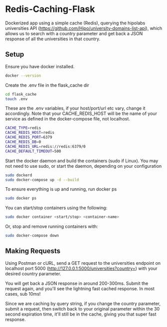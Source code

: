 # Redis-Caching-Flask
Dockerized app using a simple cache (Redis), querying the hipolabs universities API (https://github.com/Hipo/university-domains-list-api), which allows us to search with a country parameter and get back a JSON response of all the universities in that country.


## Setup
Ensure you have docker installed.
```bash
docker --version
```

Create the .env file in the flask_cache dir
```bash
cd flask_cache
touch .env
```

These are the .env variables, if your host/port/url etc vary, change it accordingly. Note that your CACHE_REDIS_HOST will be the name of your service as defined in the docker-compose file, not localhost.
```bash
CACHE_TYPE=redis
CACHE_REDIS_HOST=redis
CACHE_REDIS_PORT=6379
CACHE_REDIS_DB=0
CACHE_REDIS_URL=redis://redis:6379/0
CACHE_DEFAULT_TIMEOUT=500
```

Start the docker daemon and build the containers (sudo if Linux). You may not need to use sudo, or start the daemon, depending on your configuration
```bash
sudo dockerd
sudo docker-compose up -d --build
```

To ensure everything is up and running, run docker ps
```bash
sudo docker ps
```

You can start/stop containers using the following:
```bash
sudo docker container <start/stop> <container-name>
```

Or, stop and remove running containers with:
```bash
sudo docker-compose down
```


## Making Requests
Using Postman or cURL, send a GET request to the universities endpoint on localhost port 5000 (http://127.0.0.1:5000/universities?country=<COUNTRY>) with your desired country parameter.

You will get back a JSON response in around 200-300ms. Submit the request again, and you'll see the lightning fast cached response. In most cases, sub 10ms!

Since we are caching by query string, if you change the country parameter, submit a request, then switch back to your original parameter within the 30 second expiration time, it'll still be in the cache, giving you that super fast response.
